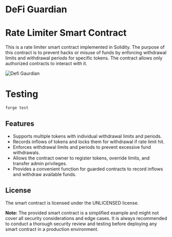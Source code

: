# DeFi Guardian

# Rate Limiter Smart Contract

This is a rate limiter smart contract implemented in Solidity. The purpose of this contract is to prevent hacks or misuse of funds by enforcing withdrawal limits and withdrawal periods for specific tokens. The contract allows only authorized contracts to interact with it. 

![Defi Gaurdian](https://github.com/diyahir/ETH-TOKYO-2023-Rate-Limits/assets/32445955/e6c8a7a6-2b54-49a9-9fbe-f4468188ed3e)


# Testing 

```bash
forge test
```

## Features

- Supports multiple tokens with individual withdrawal limits and periods.
- Records inflows of tokens and locks them for withdrawal if rate limit hit.
- Enforces withdrawal limits and periods to prevent excessive fund withdrawals.
- Allows the contract owner to register tokens, override limits, and transfer admin privileges.
- Provides a convenient function for guarded contracts to record inflows and withdraw available funds.

## License

The smart contract is licensed under the UNLICENSED license.

**Note:** The provided smart contract is a simplified example and might not cover all security considerations and edge cases. It is always recommended to conduct a thorough security review and testing before deploying any smart contract in a production environment.



